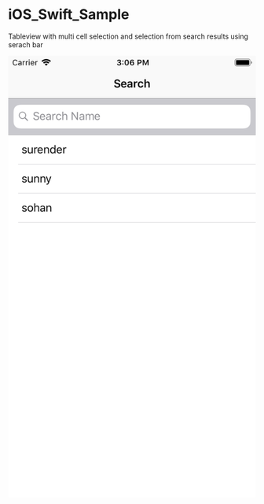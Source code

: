 # iOS_Swift_Sample


Tableview with multi cell selection and selection from search results using serach bar

![alt text](https://raw.githubusercontent.com/Mprogrammer2020/iOS_Swift_Sample/master/Simulator%20Screen%20Shot%20-%20iPhone%208%20-%202019-08-21%20at%2015.06.11.png)
